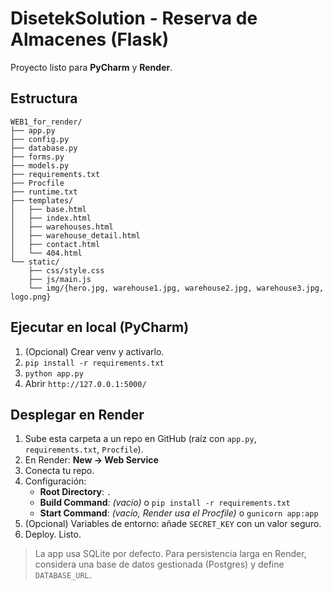 # DisetekSolution - Reserva de Almacenes (Flask)

Proyecto listo para **PyCharm** y **Render**.

## Estructura
```
WEB1_for_render/
├── app.py
├── config.py
├── database.py
├── forms.py
├── models.py
├── requirements.txt
├── Procfile
├── runtime.txt
├── templates/
│   ├── base.html
│   ├── index.html
│   ├── warehouses.html
│   ├── warehouse_detail.html
│   ├── contact.html
│   └── 404.html
└── static/
    ├── css/style.css
    ├── js/main.js
    └── img/{hero.jpg, warehouse1.jpg, warehouse2.jpg, warehouse3.jpg, logo.png}
```

## Ejecutar en local (PyCharm)
1. (Opcional) Crear venv y activarlo.
2. `pip install -r requirements.txt`
3. `python app.py`
4. Abrir `http://127.0.0.1:5000/`

## Desplegar en Render
1. Sube esta carpeta a un repo en GitHub (raíz con `app.py`, `requirements.txt`, `Procfile`).
2. En Render: **New → Web Service**
3. Conecta tu repo.
4. Configuración:
   - **Root Directory**: `.`
   - **Build Command**: *(vacío)* o `pip install -r requirements.txt`
   - **Start Command**: *(vacío, Render usa el Procfile)* o `gunicorn app:app`
5. (Opcional) Variables de entorno: añade `SECRET_KEY` con un valor seguro.
6. Deploy. Listo.

> La app usa SQLite por defecto. Para persistencia larga en Render, considera una base de datos gestionada (Postgres) y define `DATABASE_URL`.
